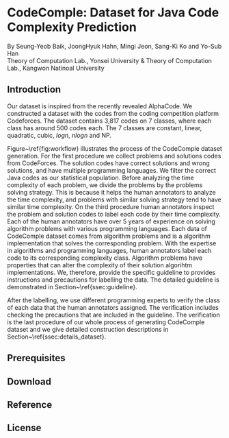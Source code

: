 # CodeComple: Dataset for Java Code Complexity Prediction
By Seung-Yeob Baik, JoongHyuk Hahn, Mingi Jeon, Sang-Ki Ko and Yo-Sub Han\
Theory of Computation Lab., Yonsei University & Theory of Computation Lab., Kangwon Natinoal University


## Introduction

Our dataset is inspired from the recently revealed AlphaCode. We constructed a dataset with the codes from the coding competition platform Codeforces. The dataset contains 3,817 codes on 7 classes, where each class has around 500 codes each. The 7 classes are constant, linear, quadratic, cubic, $log n$, $n log n$ and NP.

Figure~\ref{fig:workflow} illustrates the process of
the CodeComple dataset generation. For the first procedure we
collect problems and solutions codes from CodeForces. The solution
codes have correct solutions and wrong solutions, and have multiple
programming languages. We filter the correct Java codes as our
statistical population.
Before analyzing the time complexity of each problem, we divide the
problems by the problems solving strategy. This is because it helps
the human annotators to analyze the time complexity, and problems 
with similar solving strategy tend to have similar time complexity.
On the third procedure human annotators inspect the problem and 
solution codes to label each code by their time complexity. Each of
the human annotators have over 5 years of experience on solving
algorithm problems with various programming languages. Each data of
CodeComple dataset comes from algorithm problems and is a algorithm
implementation that solves the corresponding problem. With the
expertise in algorithms and programming languages, human annotators
label each code to its corresponding complexity class.
Algorithm problems have properties that can alter the complexity of
their solution algorihtm implementations.
We, therefore, provide the specific guideline to provides instructions and precautions for labelling the data.
The detailed guideline is demonstrated in Section~\ref{ssec:guideline}.

After the labelling, we use different programming experts to
verify the class of each data that the human annotators assigned.
The verification includes checking the precautions that are included
in the guideline.
The verification is the last procedure of our whole process of generating
CodeComple dataset and we give detailed construction descriptions
in Section~\ref{ssec:details_dataset}.


## Prerequisites


## Download


## Reference


## License
